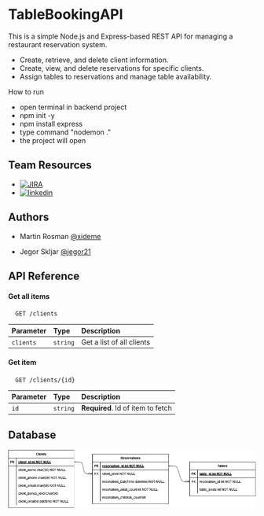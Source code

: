 # TableBookingAPI

This is a simple Node.js and Express-based REST API for managing a restaurant reservation system. 

- Create, retrieve, and delete client information.
- Create, view, and delete reservations for specific clients.
- Assign tables to reservations and manage table availability.

How to run
- open terminal in backend project
- npm init -y
- npm install express
- type command "nodemon ."
- the project will open



## Team Resources

- [![JIRA](https://upload.wikimedia.org/wikipedia/commons/8/8a/Jira_Logo.svg)](https://bookingtargv23.atlassian.net/jira/software/projects/TB/boards/1?atlOrigin=eyJpIjoiZmIxYjIwMGMwYmE0NDdhOGIwYzlmY2NjZTdjYTI5YzkiLCJwIjoiaiJ9)
- [![linkedin](https://www.apicur.io/images/subprojects/apicurio_studio_logo_default_h50px.png)](https://studio-ws.apicur.io/sharing/00d7d3a4-e248-43d2-b5b0-05ee50533857)



## Authors

- Martin Rosman [@xideme](https://www.github.com/xideme)

- Jegor Skljar [@jegor21](https://github.com/jegor21)


## API Reference

#### Get all items

```http
  GET /clients
```

| Parameter | Type     | Description                |
| :-------- | :------- | :------------------------- |
| `clients` | `string` | Get a list of all clients |

#### Get item

```http
  GET /clients/{id}
```

| Parameter | Type     | Description                       |
| :-------- | :------- | :-------------------------------- |
| `id`      | `string` | **Required**. Id of item to fetch |




## Database

![Database](https://raw.githubusercontent.com/xideme/TableBookingAPI/refs/heads/main/erm.png)

